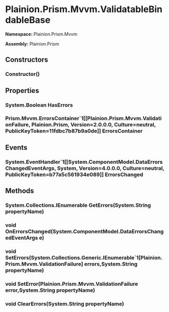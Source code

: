 
# Plainion.Prism.Mvvm.ValidatableBindableBase

**Namespace:** Plainion.Prism.Mvvm

**Assembly:** Plainion.Prism


## Constructors

### Constructor()


## Properties

### System.Boolean HasErrors

### Prism.Mvvm.ErrorsContainer`1[[Plainion.Prism.Mvvm.ValidationFailure, Plainion.Prism, Version=2.0.0.0, Culture=neutral, PublicKeyToken=11fdbc7b87b9a0de]] ErrorsContainer


## Events

### System.EventHandler`1[[System.ComponentModel.DataErrorsChangedEventArgs, System, Version=4.0.0.0, Culture=neutral, PublicKeyToken=b77a5c561934e089]] ErrorsChanged


## Methods

### System.Collections.IEnumerable GetErrors(System.String propertyName)

### void OnErrorsChanged(System.ComponentModel.DataErrorsChangedEventArgs e)

### void SetErrors(System.Collections.Generic.IEnumerable`1[Plainion.Prism.Mvvm.ValidationFailure] errors,System.String propertyName)

### void SetError(Plainion.Prism.Mvvm.ValidationFailure error,System.String propertyName)

### void ClearErrors(System.String propertyName)
